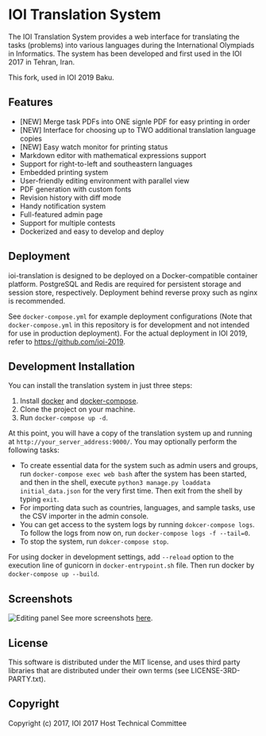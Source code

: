 IOI Translation System
======================

The IOI Translation System provides a web interface for translating the tasks (problems)
into various languages during the International Olympiads in Informatics.
The system has been developed and first used in the IOI 2017 in Tehran, Iran.

This fork, used in IOI 2019 Baku.

Features
--------
* [NEW] Merge task PDFs into ONE signle PDF for easy printing in order
* [NEW] Interface for choosing up to TWO additional translation language copies
* [NEW] Easy watch monitor for printing status
* Markdown editor with mathematical expressions support
* Support for right-to-left and southeastern languages
* Embedded printing system
* User-friendly editing environment with parallel view
* PDF generation with custom fonts
* Revision history with diff mode
* Handy notification system
* Full-featured admin page
* Support for multiple contests
* Dockerized and easy to develop and deploy


Deployment
----------

ioi-translation is designed to be deployed on a Docker-compatible container platform. PostgreSQL and Redis are required for persistent storage and session store, respectively. Deployment behind reverse proxy such as nginx is recommended.

See `docker-compose.yml` for example deployment configurations (Note that `docker-compose.yml` in this repository is for development and not intended for use in production deployment). For the actual deployment in IOI 2019, refer to <https://github.com/ioi-2019>.


Development Installation
--------------------

You can install the translation system in just three steps:
1. Install [docker](https://docs.docker.com/engine/installation/) and
   [docker-compose](https://docs.docker.com/compose/install/).
2. Clone the project on your machine.
3. Run `docker-compose up -d`.

At this point, you will have a copy of the translation system up
and running at `http://your_server_address:9000/`.
You may optionally perform the following tasks:

* To create essential data for the system such as admin users and groups,
  run `docker-compose exec web bash` after the system has been started,
  and then in the shell, execute `python3 manage.py loaddata initial_data.json`
  for the very first time.
  Then exit from the shell by typing `exit`.
* For importing data such as countries, languages, and sample tasks,
  use the CSV importer in the admin console.
* You can get access to the system logs by running `dokcer-compose logs`.
  To follow the logs from now on, run `docker-compose logs -f --tail=0`.
* To stop the system, run `dokcer-compose stop`.

For using docker in development settings, add `--reload` option
to the execution line of gunicorn in `docker-entrypoint.sh` file.
Then run docker by `docker-compose up --build`.

Screenshots
----------------
![Editing panel](https://raw.githubusercontent.com/ioi-2017/translation/master/docs/screenshots/edit.png)
See more screenshots [here](https://github.com/ioi-2017/translation/tree/master/docs/screenshots).

License
-------
This software is distributed under the MIT license,
and uses third party libraries that are distributed under their own terms
(see LICENSE-3RD-PARTY.txt).

Copyright
---------
Copyright (c) 2017, IOI 2017 Host Technical Committee
